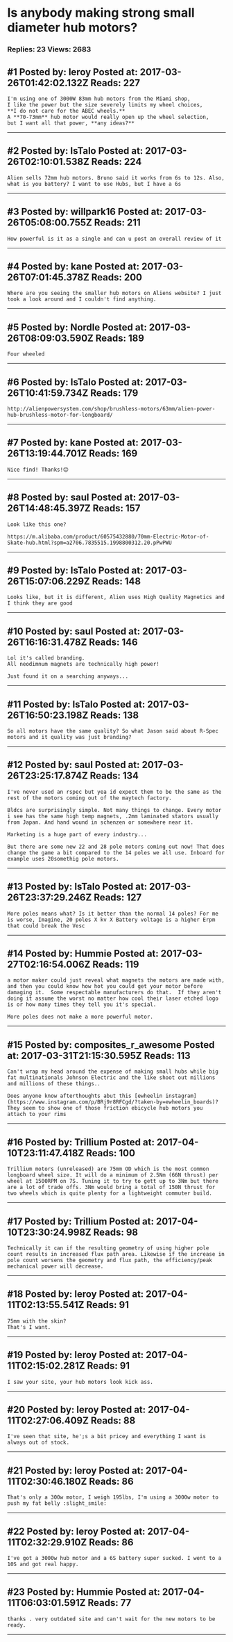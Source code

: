 # Is anybody making strong small diameter hub motors?

### Replies: 23 Views: 2683

## \#1 Posted by: leroy Posted at: 2017-03-26T01:42:02.132Z Reads: 227

```
I'm using one of 3000W 83mm hub motors from the Miami shop, 
I like the power but the size severely limits my wheel choices, 
**I do not care for the ABEC wheels.**
A **70-73mm** hub motor would really open up the wheel selection, 
but I want all that power, **any ideas?**
```

---
## \#2 Posted by: IsTalo Posted at: 2017-03-26T02:10:01.538Z Reads: 224

```
Alien sells 72mm hub motors. Bruno said it works from 6s to 12s. Also, what is you battery? I want to use Hubs, but I have a 6s
```

---
## \#3 Posted by: willpark16 Posted at: 2017-03-26T05:08:00.755Z Reads: 211

```
How powerful is it as a single and can u post an overall review of it
```

---
## \#4 Posted by: kane Posted at: 2017-03-26T07:01:45.378Z Reads: 200

```
Where are you seeing the smaller hub motors on Aliens website? I just took a look around and I couldn't find anything.
```

---
## \#5 Posted by: Nordle Posted at: 2017-03-26T08:09:03.590Z Reads: 189

```
Four wheeled
```

---
## \#6 Posted by: IsTalo Posted at: 2017-03-26T10:41:59.734Z Reads: 179

```
http://alienpowersystem.com/shop/brushless-motors/63mm/alien-power-hub-brushless-motor-for-longboard/
```

---
## \#7 Posted by: kane Posted at: 2017-03-26T13:19:44.701Z Reads: 169

```
Nice find! Thanks!😊
```

---
## \#8 Posted by: saul Posted at: 2017-03-26T14:48:45.397Z Reads: 157

```
Look like this one?

https://m.alibaba.com/product/60575432880/70mm-Electric-Motor-of-Skate-hub.html?spm=a2706.7835515.1998800312.20.pPwPWU
```

---
## \#9 Posted by: IsTalo Posted at: 2017-03-26T15:07:06.229Z Reads: 148

```
Looks like, but it is different, Alien uses High Quality Magnetics and I think they are good
```

---
## \#10 Posted by: saul Posted at: 2017-03-26T16:16:31.478Z Reads: 146

```
Lol it's called branding. 
All neodimnum magnets are technically high power! 

Just found it on a searching anyways...
```

---
## \#11 Posted by: IsTalo Posted at: 2017-03-26T16:50:23.198Z Reads: 138

```
So all motors have the same quality? So what Jason said about R-Spec motors and it quality was just branding?
```

---
## \#12 Posted by: saul Posted at: 2017-03-26T23:25:17.874Z Reads: 134

```
I've never used an rspec but yea id expect them to be the same as the rest of the motors coming out of the maytech factory.

Bldcs are surprisingly simple. Not many things to change. Every motor i see has the same high temp magnets, .2mm laminated stators usually from Japan. And hand wound in schenzen or somewhere near it.

Marketing is a huge part of every industry...

But there are some new 22 and 28 pole motors coming out now! That does change the game a bit compared to the 14 poles we all use. Inboard for example uses 20somethig pole motors.
```

---
## \#13 Posted by: IsTalo Posted at: 2017-03-26T23:37:29.246Z Reads: 127

```
More poles means what? Is it better than the normal 14 poles? For me is worse, Imagine, 20 poles X kv X Battery voltage is a higher Erpm that could break the Vesc
```

---
## \#14 Posted by: Hummie Posted at: 2017-03-27T02:16:54.006Z Reads: 119

```
a motor maker could just reveal what magnets the motors are made with, and then you could know how hot you could get your motor before damaging it.  Some respectable manufacturers do that.  If they aren't doing it assume the worst no matter how cool their laser etched logo is or how many times they tell you it's special.   

More poles does not make a more powerful motor.
```

---
## \#15 Posted by: composites_r_awesome Posted at: 2017-03-31T21:15:30.595Z Reads: 113

```
Can't wrap my head around the expense of making small hubs while big fat multinationals Johnson Electric and the like shoot out millions and millions of these things..

Does anyone know afterthoughts abut this [ewheelin instagram](https://www.instagram.com/p/BRj9r8RFCgd/?taken-by=ewheelin_boards)? They seem to show one of those friction ebicycle hub motors you  attach to your rims
```

---
## \#16 Posted by: Trillium Posted at: 2017-04-10T23:11:47.418Z Reads: 100

```
Trillium motors (unreleased) are 75mm OD which is the most common longboard wheel size. It will do a minimum of 2.5Nm (66N thrust) per wheel at 1500RPM on 7S. Tuning it to try to gett up to 3Nm but there are a lot of trade offs. 3Nm would bring a total of 150N thrust for two wheels which is quite plenty for a lightweight commuter build.
```

---
## \#17 Posted by: Trillium Posted at: 2017-04-10T23:30:24.998Z Reads: 98

```
Technically it can if the resulting geometry of using higher pole count results in increased flux path area. Likewise if the increase in pole count worsens the geometry and flux path, the efficiency/peak mechanical power will decrease.
```

---
## \#18 Posted by: leroy Posted at: 2017-04-11T02:13:55.541Z Reads: 91

```
75mm with the skin? 
That's I want.
```

---
## \#19 Posted by: leroy Posted at: 2017-04-11T02:15:02.281Z Reads: 91

```
I saw your site, your hub motors look kick ass.
```

---
## \#20 Posted by: leroy Posted at: 2017-04-11T02:27:06.409Z Reads: 88

```
I've seen that site, he';s a bit pricey and everything I want is always out of stock.
```

---
## \#21 Posted by: leroy Posted at: 2017-04-11T02:30:46.180Z Reads: 86

```
That's only a 300w motor, I weigh 195lbs, I'm using a 3000w motor to push my fat belly :slight_smile:
```

---
## \#22 Posted by: leroy Posted at: 2017-04-11T02:32:29.910Z Reads: 86

```
I've got a 3000w hub motor and a 6S battery super sucked. I went to a 10S and got real happy.
```

---
## \#23 Posted by: Hummie Posted at: 2017-04-11T06:03:01.591Z Reads: 77

```
thanks . very outdated site and can't wait for the new motors to be ready.
```

---
